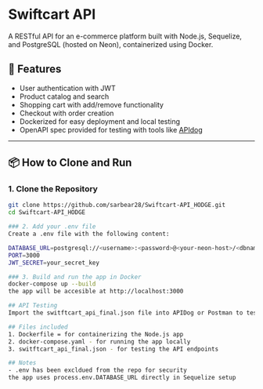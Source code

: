 # Swiftcart API

A RESTful API for an e-commerce platform built with Node.js, Sequelize, and PostgreSQL (hosted on Neon), containerized using Docker.

## 🚀 Features

- User authentication with JWT
- Product catalog and search
- Shopping cart with add/remove functionality
- Checkout with order creation
- Dockerized for easy deployment and local testing
- OpenAPI spec provided for testing with tools like [APIdog](https://apidog.com)

---

## 📦 How to Clone and Run

### 1. Clone the Repository

```bash
git clone https://github.com/sarbear28/Swiftcart-API_HODGE.git
cd Swiftcart-API_HODGE

### 2. Add your .env file
Create a .env file with the following content: 

DATABASE_URL=postgresql://<username>:<password>@<your-neon-host>/<dbname>?sslmode=require
PORT=3000
JWT_SECRET=your_secret_key

### 3. Build and run the app in Docker
docker-compose up --build
the app will be accesible at http://localhost:3000

## API Testing
Import the switftcart_api_final.json file into APIDog or Postman to test the API endpoints

## Files included
1. Dockerfile = for containerizing the Node.js app
2. docker-compose.yaml - for running the app locally
3. switftcart_api_final.json - for testing the API endpoints

## Notes
- .env has been excldued from the repo for security
the app uses process.env.DATABASE_URL directly in Sequelize setup



